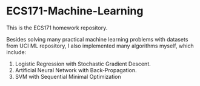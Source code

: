 # ECS171-Machine-Learning

This is the ECS171 homework repository.

Besides solving many practical machine learning problems with datasets from UCI ML repository, I also implemented many algorithms myself, which include:
1. Logistic Regression with Stochastic Gradient Descent.
2. Artificial Neural Network with Back-Propagation.
3. SVM with Sequential Minimal Optimization
